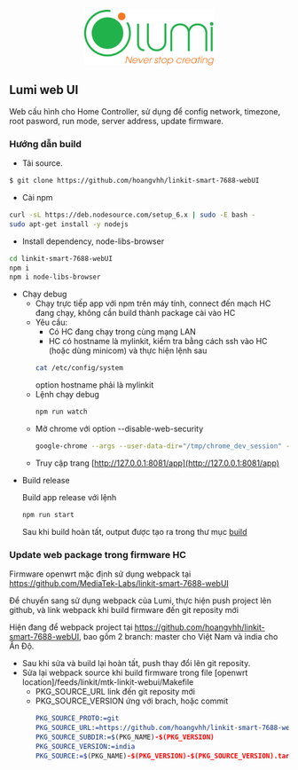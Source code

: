 <p align="center">
  <img src="docs/img/logo.png" height="100px" width="auto" algt="Lumi Logo"/>
</p>


## Lumi web UI

Web cấu hình cho Home Controller, sử dụng để config network, timezone, root pasword, run mode, server address, update firmware.

### Hướng dẫn build

- Tải source.

```bash
$ git clone https://github.com/hoangvhh/linkit-smart-7688-webUI
```

- Cài npm
```bash
curl -sL https://deb.nodesource.com/setup_6.x | sudo -E bash -
sudo apt-get install -y nodejs
```

- Install dependency, node-libs-browser
```bash
cd linkit-smart-7688-webUI
npm i
npm i node-libs-browser
```

- Chạy debug
  - Chạy trực tiếp app với npm trên máy tính, connect đến mạch HC đang chạy, không cần build thành package cài vào HC
  - Yêu cầu:
    - Có HC đang chạy trong cùng mạng LAN
    - HC có hostname là mylinkit, kiểm tra bằng cách ssh vào HC (hoặc dùng minicom) và thực hiện lệnh sau
    ```bash
    cat /etc/config/system
    ```
    option hostname phải là mylinkit
  - Lệnh chạy debug
    ```bash
    npm run watch
    ```
  - Mở chrome với option --disable-web-security
    ```bash
    google-chrome --args --user-data-dir="/tmp/chrome_dev_session" --disable-web-security
    ```
  - Truy cập trang [http://127.0.0.1:8081/app](http://127.0.0.1:8081/app)


* Build release

  Build app release với lệnh
    ```bash
    npm run start
    ```
  Sau khi build hoàn tất, output được tạo ra trong thư mục [build](app/build)

### Update web package trong firmware HC

Firmware openwrt mặc định sử dụng webpack tại https://github.com/MediaTek-Labs/linkit-smart-7688-webUI

Để chuyển sang sử dụng webpack của Lumi, thực hiện push project lên github, và link webpack khi build firmware đến git reposity mới

Hiện đang để webpack project tại https://github.com/hoangvhh/linkit-smart-7688-webUI, bao gồm 2 branch: master cho Việt Nam và india cho Ấn Độ.

- Sau khi sửa và build lại hoàn tất, push thay đổi lên git reposity.
- Sửa lại webpack source khi build firmware trong file [openwrt location]/feeds/linkit/mtk-linkit-webui/Makefile
  - PKG_SOURCE_URL link đến git reposity mới
  - PKG_SOURCE_VERSION ứng với brach, hoặc commit
    ```cmake
    PKG_SOURCE_PROTO:=git
    PKG_SOURCE_URL:=https://github.com/hoangvhh/linkit-smart-7688-webUI
    PKG_SOURCE_SUBDIR:=$(PKG_NAME)-$(PKG_VERSION)
    PKG_SOURCE_VERSION:=india
    PKG_SOURCE:=$(PKG_NAME)-$(PKG_VERSION)-$(PKG_SOURCE_VERSION).tar.gz
    ```


